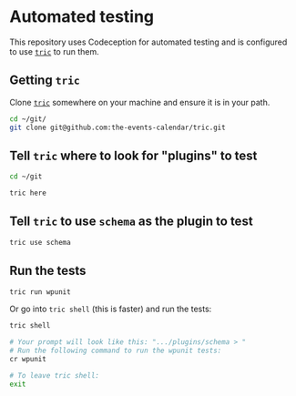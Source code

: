 # Automated testing

This repository uses Codeception for automated testing and is configured to use [`tric`](https://github.com/the-events-calendar/tric) to run them.

## Getting `tric`

Clone [`tric`](https://github.com/the-events-calendar/tric) somewhere on your machine and ensure it is in your path.

```bash
cd ~/git/
git clone git@github.com:the-events-calendar/tric.git
```

## Tell `tric` where to look for "plugins" to test

```bash
cd ~/git

tric here
```

## Tell `tric` to use `schema` as the plugin to test

```bash
tric use schema
```

## Run the tests

```bash
tric run wpunit
```

Or go into `tric shell` (this is faster) and run the tests:

```bash
tric shell

# Your prompt will look like this: ".../plugins/schema > "
# Run the following command to run the wpunit tests:
cr wpunit

# To leave tric shell:
exit
```

